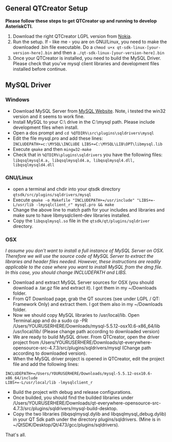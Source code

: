 ## General QTCreator Setup ##
**Please follow these steps to get QTCreator up and running to develop AsteriskCTI.**

  1. Download the right QTCreator LGPL version from [Nokia](http://qt.nokia.com/downloads).
  1. Run the setup. If - like me - you are on GNU/Linux, you need to make the downloaded .bin file executable. Do a `chmod u+x qt-sdk-linux-[your-version-here].bin` and then a `./qt-sdk-linux-[your-version-here].bin`
  1. Once your QTCreator is installed, you need to build the MySQL Driver. Please check that you've mysql client libraries and development files installed before continue.

## MySQL Driver ##
### Windows ###

  * Download MySQL Server from [MySQL Website](http://www.mysql.com/downloads/). Note, i tested the win32 version and it seems to work fine.
  * Install MySQL to your C:\ drive in the C:\mysql path. Please include development files when install.
  * Open a dos prompt and `cd %QTDIR%\src\plugins\sqldrivers\mysql`
  * Edit the file mysql.pro and add these lines: `INCLUDEPATH+=c:\MYSQL\INCLUDE LIBS+=C:\MYSQL\LIB\OPT\libmysql.lib`
  * Execute `qmake` and then `mingw32-make`
  * Check that in `%QTDIR%\plugins\sqldrivers` you have the following files: `libqsqlmysql4.a, libqsqlmysqld4.a, libqsqlmysql4.dll, libqsqlmysqld4.dll`

### GNU/Linux ###
  * open a terminal and chdir into your qtsdk directory `qtsdk/src/plugins/sqldrivers/mysql`
  * Execute `qmake -o Makefile "INCLUDEPATH+=/usr/include" "LIBS+=-L/usr/lib -lmysqlclient_r" mysql.pro && make`
  * Change the above line to match path for your includes and libraries and make sure to have libmysqlclient-dev libraries installed.
  * Copy the `libqsqlmysql.so` file in the `qtsdk/qt/plugins/sqldriver` directory.

### OSX ###
_I assume you don't want to install a full instance of MySQL Server on OSX. Therefore we will use the source code of MySQL Server to extract the libraries and header files needed. However, these instructions are readily applicable to the case where you want to install MySQL from the dmg file. In this case, you should change INCLUDEPATH and LIBS._

  * Download and extract MySQL Server sources for OSX (you should download a .tar.gz file and extract it). I got them in my ~/Downloads folder.
  * From QT Download page, grab the QT sources (see under LGPL / QT: Framework Only) and extract them. I got them also in my ~/Downloads folder.
  * Now we should copy MySQL libraries to /usr/local/lib. Open Terminal.app and do a sudo cp -PR /Users/YOURUSERHERE/Downloads/mysql-5.5.12-osx10.6-x86\_64/lib /usr/local/lib/ (Please change path according to downloaded version)
  * We are ready to build MySQL driver. From QTCreator, open the driver project from /Users/YOURUSERHERE/Downloads/qt-everywhere-opensource-src-4.7.3/src/plugins/sqldrivers/mysql (Change path according to downloaded version).
  * When the MySQL driver project is opened in QTCreator, edit the project file and add the following lines:
```
INCLUDEPATH+=/Users/YOURUSERHERE/Downloads/mysql-5.5.12-osx10.6-x86_64/include
LIBS+=-L/usr/local/lib -lmysqlclient_r
```
  * Build the project with debug and release configurations.
  * Once builded, you should find the builded libraries under /Users/YOURUSERHERE/Downloads/qt-everywhere-opensource-src-4.7.3/src/plugins/sqldrivers/mysql-build-desktop.
  * Copy the two libraries (libqsqlmysql.dylib and libqsqlmysql\_debug.dylib) in your QT Sdk path under the directory plugins/sqldrivers. (Mine is in ~/QtSDK/Desktop/Qt/473/gcc/plugins/sqldrivers).

That's all.